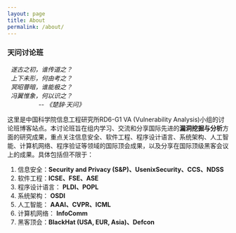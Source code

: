 ```yaml
---
layout: page
title: About
permalink: /about/
---
```


### 天问讨论班

   &nbsp;&nbsp;*遂古之初，谁传道之？*<br/>
   &nbsp;&nbsp;*上下未形，何由考之？*<br/>
   &nbsp;&nbsp;*冥昭瞢暗，谁能极之？*<br/>
   &nbsp;&nbsp;*冯翼惟象，何以识之？*<br/>
   &nbsp;&nbsp;&nbsp;&nbsp;&nbsp;&nbsp;&nbsp;&nbsp;&nbsp;&nbsp;&nbsp;&nbsp;&nbsp;&nbsp;&nbsp;&nbsp;&nbsp;&nbsp;*-- 《楚辞·天问》*


这里是中国科学院信息工程研究所RD6-G1 VA (Vulnerability Analysis)小组的讨论班博客站点。本讨论班旨在组内学习、交流和分享国际先进的**漏洞挖掘与分析**方面的研究成果，重点关注信息安全、软件工程、程序设计语言、系统架构、人工智能、计算机网络、程序验证等领域的国际顶会成果，以及分享在国际顶级黑客会议上的成果。具体包括但不限于：

  1. 信息安全：**Security and Privacy (S&P)、UsenixSecurity、CCS、NDSS**
  2. 软件工程：**ICSE、FSE、ASE**
  3. 程序设计语言： **PLDI、POPL**
  4. 系统架构： **OSDI**
  5. 人工智能： **AAAI、CVPR、ICML**
  6. 计算机网络： **InfoComm**
  7. 黑客顶会：**BlackHat (USA, EUR, Asia)、Defcon**


